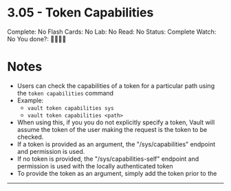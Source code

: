 # 3.05 - Token Capabilities

Complete: No
Flash Cards: No
Lab: No
Read: No
Status: Complete
Watch: No
You done?: 🌚🌚🌚🌚

# Notes

- Users can check the capabilities of a token for a particular path using the `token capabilities` command
- Example:
  - `vault token capabilities sys`
  - `vault token capabilities <path>`
- When using this, if you you do not explicitly specify a token, Vault will assume the token of the user making the request is the token to be checked.
- If a token is provided as an argument, the "/sys/capabilities" endpoint and permission is used.
- If no token is provided, the "/sys/capabilities-self" endpoint and permission is used with the locally authenticated token
- To provide the token as an argument, simply add the token prior to the <path>

---

